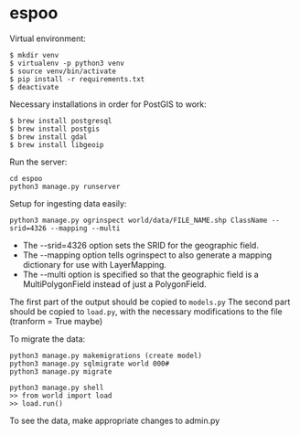 # espoo

Virtual environment:
```
$ mkdir venv
$ virtualenv -p python3 venv
$ source venv/bin/activate
$ pip install -r requirements.txt
$ deactivate
```

Necessary installations in order for PostGIS to work:
```
$ brew install postgresql
$ brew install postgis
$ brew install gdal
$ brew install libgeoip
```


Run the server:
```
cd espoo
python3 manage.py runserver
```


Setup for ingesting data easily:
```
python3 manage.py ogrinspect world/data/FILE_NAME.shp ClassName --srid=4326 --mapping --multi
```
- The --srid=4326 option sets the SRID for the geographic field.
- The --mapping option tells ogrinspect to also generate a mapping dictionary for use with LayerMapping.
- The --multi option is specified so that the geographic field is a MultiPolygonField instead of just a PolygonField.

The first part of the output should be copied to `models.py`
The second part should be copied to `load.py`, with the necessary modifications to the file (tranform = True maybe)


To migrate the data:
```
python3 manage.py makemigrations (create model)
python3 manage.py sqlmigrate world 000#
python3 manage.py migrate

python3 manage.py shell
>> from world import load
>> load.run()
```

To see the data, make appropriate changes to admin.py

